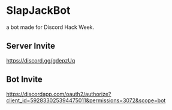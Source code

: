 # SlapJackBot
a bot made for Discord Hack Week.

## Server Invite
https://discord.gg/gdepzUq

## Bot Invite
https://discordapp.com/oauth2/authorize?client_id=592833025394475011&permissions=3072&scope=bot
